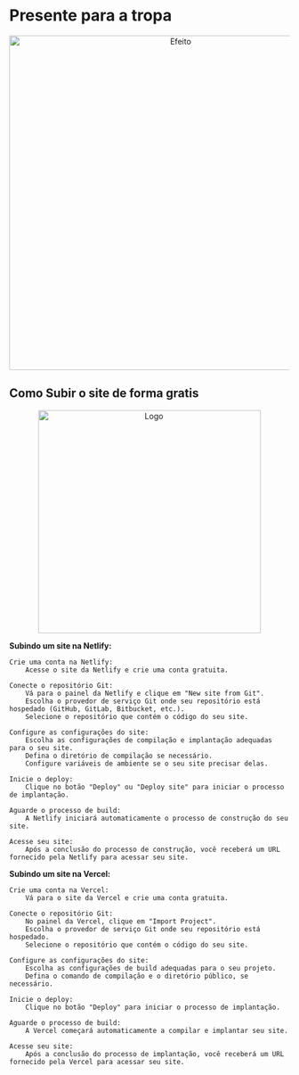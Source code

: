 # Presente para a tropa 

<p align="center"><a href="https://viper.casino/" target="_blank"><img src="hhttps://www.dicasdopadrinho.com/wp-content/uploads/2022/01/Efeito-fenix_00000-1024x955.png" width="600" alt="Efeito"></a></p>



## Como Subir o site de forma gratis

<p align="center"><a href="https://www.netlify.com" target="_blank"><img src="hhttps://www.google.com/url?sa=i&url=https%3A%2F%2Ftwitter.com%2Fnetlifystatus&psig=AOvVaw0f6RK9TGvppdJh4os8w338&ust=1710738571676000&source=images&cd=vfe&opi=89978449&ved=2ahUKEwij1Jv4w_qEAxXqiJUCHVwlA_IQjRx6BAgAEBc" width="400" alt="Logo"></a></p>
<p><strong>Subindo um site na Netlify:</strong></p>


    Crie uma conta na Netlify:
        Acesse o site da Netlify e crie uma conta gratuita.

    Conecte o repositório Git:
        Vá para o painel da Netlify e clique em "New site from Git".
        Escolha o provedor de serviço Git onde seu repositório está hospedado (GitHub, GitLab, Bitbucket, etc.).
        Selecione o repositório que contém o código do seu site.

    Configure as configurações do site:
        Escolha as configurações de compilação e implantação adequadas para o seu site.
        Defina o diretório de compilação se necessário.
        Configure variáveis de ambiente se o seu site precisar delas.

    Inicie o deploy:
        Clique no botão "Deploy" ou "Deploy site" para iniciar o processo de implantação.

    Aguarde o processo de build:
        A Netlify iniciará automaticamente o processo de construção do seu site.

    Acesse seu site:
        Após a conclusão do processo de construção, você receberá um URL fornecido pela Netlify para acessar seu site.

<p><strong>Subindo um site na Vercel:</strong></p>

    Crie uma conta na Vercel:
        Vá para o site da Vercel e crie uma conta gratuita.

    Conecte o repositório Git:
        No painel da Vercel, clique em "Import Project".
        Escolha o provedor de serviço Git onde seu repositório está hospedado.
        Selecione o repositório que contém o código do seu site.

    Configure as configurações do site:
        Escolha as configurações de build adequadas para o seu projeto.
        Defina o comando de compilação e o diretório público, se necessário.

    Inicie o deploy:
        Clique no botão "Deploy" para iniciar o processo de implantação.

    Aguarde o processo de build:
        A Vercel começará automaticamente a compilar e implantar seu site.

    Acesse seu site:
        Após a conclusão do processo de implantação, você receberá um URL fornecido pela Vercel para acessar seu site.

